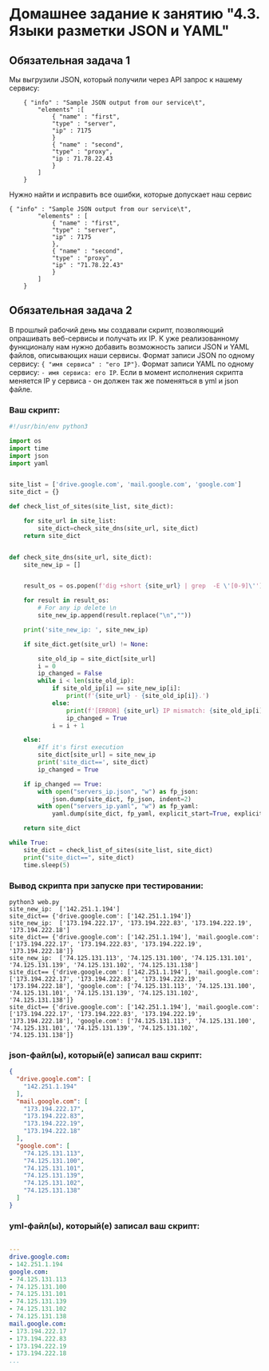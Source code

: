 # Домашнее задание к занятию "4.3. Языки разметки JSON и YAML"


## Обязательная задача 1
Мы выгрузили JSON, который получили через API запрос к нашему сервису:
```
    { "info" : "Sample JSON output from our service\t",
        "elements" :[
            { "name" : "first",
            "type" : "server",
            "ip" : 7175 
            }
            { "name" : "second",
            "type" : "proxy",
            "ip : 71.78.22.43
            }
        ]
    }
```
  Нужно найти и исправить все ошибки, которые допускает наш сервис

```
{ "info" : "Sample JSON output from our service\t",
        "elements" : [
            { "name" : "first",
            "type" : "server",
            "ip" : 7175
            },
            { "name" : "second",
            "type" : "proxy",
            "ip" : "71.78.22.43"
            }
        ]
    }
```

## Обязательная задача 2
В прошлый рабочий день мы создавали скрипт, позволяющий опрашивать веб-сервисы и получать их IP. К уже реализованному функционалу нам нужно добавить возможность записи JSON и YAML файлов, описывающих наши сервисы. Формат записи JSON по одному сервису: `{ "имя сервиса" : "его IP"}`. Формат записи YAML по одному сервису: `- имя сервиса: его IP`. Если в момент исполнения скрипта меняется IP у сервиса - он должен так же поменяться в yml и json файле.

### Ваш скрипт:
```python
#!/usr/bin/env python3

import os
import time
import json
import yaml


site_list = ['drive.google.com', 'mail.google.com', 'google.com']
site_dict = {}

def check_list_of_sites(site_list, site_dict):

    for site_url in site_list:
        site_dict=check_site_dns(site_url, site_dict)
    return site_dict


def check_site_dns(site_url, site_dict):
    site_new_ip = []


    result_os = os.popen(f'dig +short {site_url} | grep  -E \'[0-9]\'')

    for result in result_os:
        # For any ip delete \n
        site_new_ip.append(result.replace("\n",""))

    print('site_new_ip: ', site_new_ip)

    if site_dict.get(site_url) != None:

        site_old_ip = site_dict[site_url]
        i = 0
        ip_changed = False
        while i < len(site_old_ip):
            if site_old_ip[i] == site_new_ip[i]:
                print(f'{site_url} - {site_old_ip[i]}.')
            else:
                print(f'[ERROR] {site_url} IP mismatch: {site_old_ip[i]} {site_new_ip[i]}.')                
                ip_changed = True
            i = i + 1

    else:
        #If it's first execution
        site_dict[site_url] = site_new_ip
        print('site_dict==', site_dict)
        ip_changed = True

    if ip_changed == True:
        with open("servers_ip.json", "w") as fp_json:
            json.dump(site_dict, fp_json, indent=2)
        with open("servers_ip.yaml", "w") as fp_yaml:
            yaml.dump(site_dict, fp_yaml, explicit_start=True, explicit_end=True)

    return site_dict

while True:
    site_dict = check_list_of_sites(site_list, site_dict)
    print("site_dict==", site_dict)
    time.sleep(5)
```

### Вывод скрипта при запуске при тестировании:
```
python3 web.py
site_new_ip:  ['142.251.1.194']
site_dict== {'drive.google.com': ['142.251.1.194']}
site_new_ip:  ['173.194.222.17', '173.194.222.83', '173.194.222.19', '173.194.222.18']
site_dict== {'drive.google.com': ['142.251.1.194'], 'mail.google.com': ['173.194.222.17', '173.194.222.83', '173.194.222.19', '173.194.222.18']}
site_new_ip:  ['74.125.131.113', '74.125.131.100', '74.125.131.101', '74.125.131.139', '74.125.131.102', '74.125.131.138']
site_dict== {'drive.google.com': ['142.251.1.194'], 'mail.google.com': ['173.194.222.17', '173.194.222.83', '173.194.222.19', '173.194.222.18'], 'google.com': ['74.125.131.113', '74.125.131.100', '74.125.131.101', '74.125.131.139', '74.125.131.102', '74.125.131.138']}
site_dict== {'drive.google.com': ['142.251.1.194'], 'mail.google.com': ['173.194.222.17', '173.194.222.83', '173.194.222.19', '173.194.222.18'], 'google.com': ['74.125.131.113', '74.125.131.100', '74.125.131.101', '74.125.131.139', '74.125.131.102', '74.125.131.138']}
```

### json-файл(ы), который(е) записал ваш скрипт:
```json
{
  "drive.google.com": [
    "142.251.1.194"
  ],
  "mail.google.com": [
    "173.194.222.17",
    "173.194.222.83",
    "173.194.222.19",
    "173.194.222.18"
  ],
  "google.com": [
    "74.125.131.113",
    "74.125.131.100",
    "74.125.131.101",
    "74.125.131.139",
    "74.125.131.102",
    "74.125.131.138"
  ]
}

```

### yml-файл(ы), который(е) записал ваш скрипт:
```yaml

---
drive.google.com:
- 142.251.1.194
google.com:
- 74.125.131.113
- 74.125.131.100
- 74.125.131.101
- 74.125.131.139
- 74.125.131.102
- 74.125.131.138
mail.google.com:
- 173.194.222.17
- 173.194.222.83
- 173.194.222.19
- 173.194.222.18
...

```